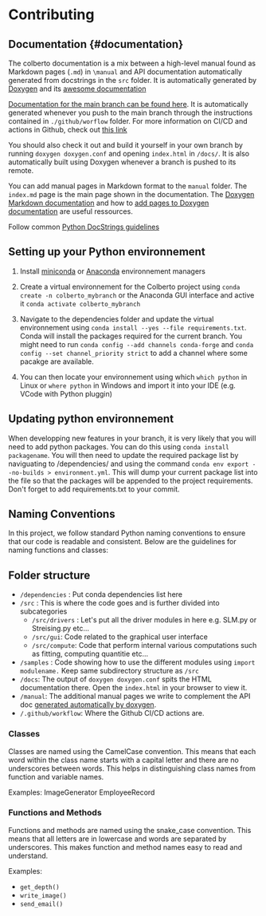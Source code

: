 # Contributing 

## Documentation {#documentation}

The colberto documentation is a mix between a high-level manual found as Markdown pages (`.md`) in `\manual` and API documentation automatically generated from docstrings in the `src` folder. It is automatically generated by [Doxygen](https://www.doxygen.nl/index.html) and its [awesome documentation](https://www.doxygen.nl/manual/index.html)

[Documentation for the main branch can be found here](https://silvascience.github.io/colberto/index.html). It is automatically generated whenever you push to the main branch through the instructions contained in `./github/worflow` folder. For more information on CI/CD and actions in Github, check out [this link](https://docs.github.com/en/actions/writing-workflows/quickstart)

You should also check it out and build it yourself in your own branch by running `doxygen doxygen.conf` and opening `index.html` in `/docs/`. It is also automatically built using Doxygen whenever a branch is pushed to its remote.

You can add manual pages in Markdown format to the `manual` folder. The `index.md` page is the main page shown in the documentation. The [Doxygen Markdown documentation](https://www.doxygen.nl/manual/markdown.html) and how to [add pages to Doxygen documentation](https://www.doxygen.nl/manual/markdown.html) are useful ressources.

Follow common [Python DocStrings guidelines](https://www.doxygen.nl/manual/docblocks.html#pythonblocks)

## Setting up your Python environnement
1. Install [miniconda](https://docs.anaconda.com/free/miniconda/miniconda-install/) or [Anaconda](https://docs.anaconda.com/free/anaconda/install/) environnement managers
2. Create a virtual environnement for the Colberto project using `conda create -n colberto_mybranch` or the Anaconda GUI interface and active it `conda activate colberto_mybranch`
3. Navigate to the dependencies folder and update the virtual environnement using `conda install --yes --file requirements.txt`. Conda will install the packages required for the current branch. You might need to run `conda config --add channels conda-forge` and `conda config --set channel_priority strict` to add a channel where some pacakge are available.

4. You can then locate your environnement using which `which python` in Linux or `where python` in Windows and import it into your IDE (e.g. VCode with Python pluggin)
## Updating python environnement

When developping new features in your branch, it is very likely that you will need to add python packages. You can do this using `conda install packagename`. You will then need to update the required package list by naviguating to /dependencies/ and using the command `conda env export --no-builds > environment.yml`. This will dump your current package list into the file so that the packages will be appended to the project requirements. Don't forget to add requirements.txt to your commit.

## Naming Conventions
In this project, we follow standard Python naming conventions to ensure that our code is readable and consistent. Below are the guidelines for naming functions and classes:
## Folder structure

- `/dependencies` : Put conda dependencies list here
- `/src` : This is where the code goes and is further divided into subcategories
    - `/src/drivers` : Let's put all the driver modules in here e.g. SLM.py or Streising.py etc...
    - `/src/gui`: Code related to the graphical user interface
    - `/src/compute`: Code that perform internal various computations such as fitting, computing quantitie etc...
- `/samples` : Code showing how to use the different modules using `import modulename.` Keep same subdirectory structure as `/src`
- `/docs`: The output of `doxygen doxygen.conf` spits the HTML documentation there. Open the `index.html` in your browser to view it.
- `/manual`: The additional manual pages we write to complement the API doc [generated automatically by doxygen](#documentation).
- `/.github/workflow`: Where the Github CI/CD actions are.

### Classes
Classes are named using the CamelCase convention. This means that each word within the class name starts with a capital letter and there are no underscores between words. This helps in distinguishing class names from function and variable names.

Examples:
ImageGenerator
EmployeeRecord

### Functions and Methods
Functions and methods are named using the snake_case convention. This means that all letters are in lowercase and words are separated by underscores. This makes function and method names easy to read and understand.

Examples:
- `get_depth()`
- `write_image()`
- `send_email()`